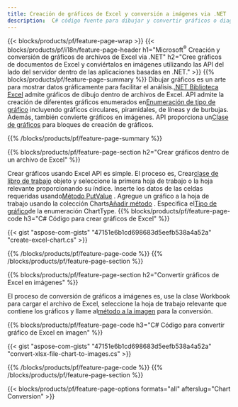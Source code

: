 ```yaml
---
title: Creación de gráficos de Excel y conversión a imágenes via .NET
description:  C# código fuente para dibujar y convertir gráficos o diagramas en Microsoft Excel usando .NET Library.
---
```

{{< blocks/products/pf/feature-page-wrap >}}
{{< blocks/products/pf/i18n/feature-page-header h1="Microsoft<sup>&reg;</sup> Creación y conversión de gráficos de archivos de Excel via .NET" h2="Cree gráficos de documentos de Excel y conviértalos en imágenes utilizando las API del lado del servidor dentro de las aplicaciones basadas en .NET." >}}
{{% blocks/products/pf/feature-page-summary %}}
 Dibujar gráficos es un arte para mostrar datos gráficamente para facilitar el análisis.[.NET Biblioteca Excel](/cells/es/net/) admite gráficos de dibujo dentro de archivos de Excel. API admite la creación de diferentes gráficos enumerados en[Enumeración de tipo de gráfico](https://reference.aspose.com/cells/net/aspose.cells.charts/charttype) incluyendo gráficos circulares, piramidales, de líneas y de burbujas. Además, también convierte gráficos en imágenes. API proporciona un[Clase de gráficos](https://reference.aspose.com/cells/net/aspose.cells.charts) para bloques de creación de gráficos.

{{% /blocks/products/pf/feature-page-summary %}}

{{% blocks/products/pf/feature-page-section h2="Crear gráficos dentro de un archivo de Excel" %}}

 Crear gráficos usando Excel API es simple. El proceso es, Crear[clase de libro de trabajo](https://reference.aspose.com/cells/net/aspose.cells/workbook) objeto y seleccione la primera hoja de trabajo o la hoja relevante proporcionando su índice. Inserte los datos de las celdas requeridas usando[Método PutValue](https://reference.aspose.com/cells/net/aspose.cells/cell/methods/putvalue/index) . Agregue un gráfico a la hoja de trabajo usando la colección Charts[Añadir método](https://reference.aspose.com/cells/net/aspose.cells.charts/chartcollection/methods/add) . Especifica el[Tipo de gráfico](https://reference.aspose.com/cells/net/aspose.cells.charts/charttype)de la enumeración ChartType.
{{% blocks/products/pf/feature-page-code h3="C# Código para crear gráficos de Excel" %}}

{{< gist "aspose-com-gists" "47151e6b1cd698683d5eefb538a4a52a" "create-excel-chart.cs" >}}

{{% /blocks/products/pf/feature-page-code %}}
{{% /blocks/products/pf/feature-page-section %}}


{{% blocks/products/pf/feature-page-section h2="Convertir gráficos de Excel en imágenes" %}}

 El proceso de conversión de gráficos a imágenes es, use la clase Workbook para cargar el archivo de Excel, seleccione la hoja de trabajo relevante que contiene los gráficos y llame al[método a la imagen](https://reference.aspose.com/cells/net/aspose.cells.charts.chart/toimage/methods/7) para la conversión.

{{% blocks/products/pf/feature-page-code h3="C# Código para convertir gráfico de Excel en imagen" %}}

{{< gist "aspose-com-gists" "47151e6b1cd698683d5eefb538a4a52a" "convert-xlsx-file-chart-to-images.cs" >}}

{{% /blocks/products/pf/feature-page-code %}}
{{% /blocks/products/pf/feature-page-section %}}

{{< blocks/products/pf/feature-page-options formats="all" afterslug="Chart Conversion" >}}
